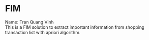 # FIM
Name: Tran Quang Vinh \
This is a FIM solution to extract important information from shopping transaction list with apriori algorithm.
